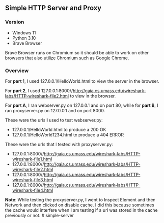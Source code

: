 ## Simple HTTP Server and Proxy

### Version
- Windows 11
- Python 3.10
- Brave Browser 

Brave Browser runs on Chromium so it should be able to work on other browsers that also utilize Chromium such as Google Chrome. 

### Overview
For **part 1**, I used 127.0.0.1/HelloWorld.html to view the server in the browser.

For **part 2**, I used 127.0.0.1:8000//http://gaia.cs.umass.edu/wireshark-labs/HTTP-wireshark-file2.html to view in the browser.

For **part A**, I ran webserver.py on 127.0.0.1 and on port 80, while for **part B**, I ran proxyserver.py on 127.0.0.1 and on port 8000. 

These were the urls I used to test webserver.py:
- 127.0.0.1/HelloWorld.html to produce a 200 OK 
- 127.0.0.1/HelloWorld1234.html to produce a 404 ERROR

These were the urls that I tested with proxyserver.py:
- 127.0.0.1:8000//http://gaia.cs.umass.edu/wireshark-labs/HTTP-wireshark-file1.html
- 127.0.0.1:8000//http://gaia.cs.umass.edu/wireshark-labs/HTTP-wireshark-file2.html
- 127.0.0.1:8000//http://gaia.cs.umass.edu/wireshark-labs/HTTP-wireshark-file3.html
- 127.0.0.1:8000//http://gaia.cs.umass.edu/wireshark-labs/HTTP-wireshark-file4.html

**Note**: While testing the proxyserver.py, I went to Inspect Element and then Network and then clicked on disable cache. I did this because sometimes the cache would interfere when I am testing if a url was stored in the cache previously or not. #   s i m p l e - s e r v e r  
 